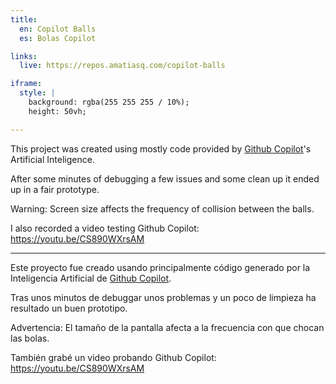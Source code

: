 ```yaml
---
title:
  en: Copilot Balls
  es: Bolas Copilot

links:
  live: https://repos.amatiasq.com/copilot-balls

iframe:
  style: |
    background: rgba(255 255 255 / 10%);
    height: 50vh;

---
```


This project was created using mostly code provided by [Github Copilot][1]'s Artificial Inteligence.

After some minutes of debugging a few issues and some clean up it ended up in a fair prototype.

Warning: Screen size affects the frequency of collision between the balls.

I also recorded a video testing Github Copilot: https://youtu.be/CS890WXrsAM

---

Este proyecto fue creado usando principalmente código generado por la Inteligencia Artificial de [Github Copilot][1].

Tras unos minutos de debuggar unos problemas y un poco de limpieza ha resultado un buen prototipo.

Advertencia: El tamaño de la pantalla afecta a la frecuencia con que chocan las bolas.

También grabé un video probando Github Copilot: https://youtu.be/CS890WXrsAM

[1]: https://github.com/features/copilot